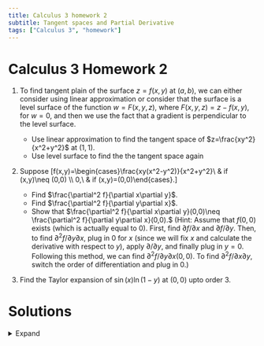 ```yaml
---
title: Calculus 3 homework 2
subtitle: Tangent spaces and Partial Derivative
tags: ["Calculus 3", "homework"]
---
```


# Calculus 3 Homework 2

1. To find tangent plain of the surface $z=f(x,y)$ at $(a,b)$, we can either consider using linear approximation or consider that the surface is a level surface of the function $w=F(x,y,z)$, where $F(x,y,z)=z-f(x,y)$, for $w=0$, and then we use the fact that a gradient is perpendicular to the level surface.
	* Use linear approximation to find the tangent space of $z=\frac{xy^2}{x^2+y^2}$ at $(1,1)$.
	* Use level surface to find the the tangent space again

2. Suppose
	\[f(x,y)=\begin{cases}\frac{xy(x^2-y^2)}{x^2+y^2}\ & if (x,y)\neq (0,0) \\\ 0,\ & if (x,y)=(0,0)\end{cases}.\]
	* Find $\frac{\partial^2 f}{\partial x\partial y}$.
	* Find $\frac{\partial^2 f}{\partial y\partial x}$.
	* Show that $\frac{\partial^2 f}{\partial x\partial y}(0,0)\neq \frac{\partial^2 f}{\partial y\partial x}(0,0).$
	(Hint: Assume that $f(0,0)$ exists (which is actually equal to $0$). First, find $\partial f/\partial x$ and $\partial f/\partial y$. Then, to find $\partial^2 f/\partial y\partial x$, plug in $0$ for $x$ (since we will fix $x$ and calculate the derivative with respect to $y$), apply $\partial/\partial y$, and finally plug in $y=0$. Following this method, we can find $\partial^2 f/\partial y\partial x(0,0)$. To find $\partial^2 f/\partial x\partial y$, switch the order of differentiation and plug in $0$.)

3. Find the Taylor expansion of $\sin(x)\ln(1-y)$ at $(0,0)$ upto order 3.

# Solutions

<details>
<summary> Expand </summary>

1. We Let $f(x,y)=\frac{xy}{x^2+y^2}$, and we calculate
$$f_x=\frac{\partial f}{\partial x} = \frac{y^2(x^2+y^2)-2x^2y^2}{(x^2+y^2)^2} \text{ and }f_y=\frac{\partial f}{\partial y} = \frac{2xy(x^2+y^2)-2xy^3}{(x^2+y^2)^2}$$
	* By formula, it is $z-f(1,1) = f_x(1,1)(x-1)+f_y(1,1)(y-1)$ which is
	$$z- \frac{1}{2} = \frac{1}{2}(y-1)$$
	* The tangent plain is also a tangent plain of the level surface $z-f(x,y)=0$. We compute the gradient of $F(x,y,z)=z-f(x,y)$ at $(1,1,f(1,1))$. They are
	$$\frac{\partial F}{\partial x} = f_x\text{, }\frac{\partial F}{\partial y} = f_y\text{ and }\frac{\partial F}{\partial z} = 1.$$
	Thus, by formula, the tangent plain is $F_x(1,1)(x-1) + F_y(1,1)(y-1) + F_z(1,1)(z-\frac{1}{2})=0$. 
2. 
	* $\frac{\partial^2 f}{\partial x\partial y} = \frac{x^6+9x^4y^2-9x^2y^4-y^6}{(x^2+y^2)^3}$	
	* $\frac{\partial^2 f}{\partial x\partial y} = \frac{x^6+9x^4y^2-9x^2y^4-y^6}{(x^2+y^2)^3}$
	* We interpreter $\frac{\partial^2 f}{\partial x\partial y}(0,0)$ as the derivative of $\frac{\partial f}{\partial y}(x,y)$ along the $x$-axis. Thus, we can set $y=0$ in $\frac{\partial f}{\partial x}(x,y)$ and get
	$$\frac{\partial}{\partial x}\frac{\partial f}{\partial y}(x,0)=1.$$
	Similarly, we interpreter $\frac{\partial^2 f}{\partial y\partial x}(0,0)$ as the derivative of $\frac{\partial f}{\partial x}$ along the $y$-axis. Thus, we can set $x=0$ in $\frac{\partial f}{\partial y}(x, y)$ and get
	$$\frac{\partial}{\partial y}\frac{\partial f}{\partial x}(x,0)=-1.$$
	This shows that $\frac{\partial^2 f}{\partial x\partial y}(0,0)\neq\frac{\partial^2 f}{\partial y\partial x}(0,0)$.
	* (Extra) It actually requires to show that the $f(x,y)$ at $(0,0)$ is continuous and differentiable. To show, it is continue, we have to show that $f(x,y)\to 0$ as $(x,y)\to 0$. To achieve this, for any $t$, we let $y=tx$, so as $x\to 0$, $(x,y)$ converges to $(0,0)$ along $y=tx$. We examine 
	$$\lim_{x\to 0}f(x,tx) = \lim_{x\to 0}\frac{t(1-t^2)x^4}{(1+t^2)x^2} = 0.$$
	This shows that $f$ is continuous at $(0,0)$. We can use similar idea to show that $\frac{\partial f}{\partial x}$ and $\frac{\partial f}{\partial y}$ exist.

3. We know
$$\sin(x) = x-\frac{1}{3!}x^3+\cdots\text{ and }\ln(1-y) = y+\frac{1}{2}y^2+\frac{1}{3}y^3+\cdots.$$
Therefore, $\sin(x)\ln(1-y) = (x-\frac{1}{3!}x^3+\cdots)(y+\frac{1}{2}y^2+\frac{1}{3}y^3+\cdots)$. The order 3 expansion is $xy+\frac{1}{2}xy^2$.

</details>